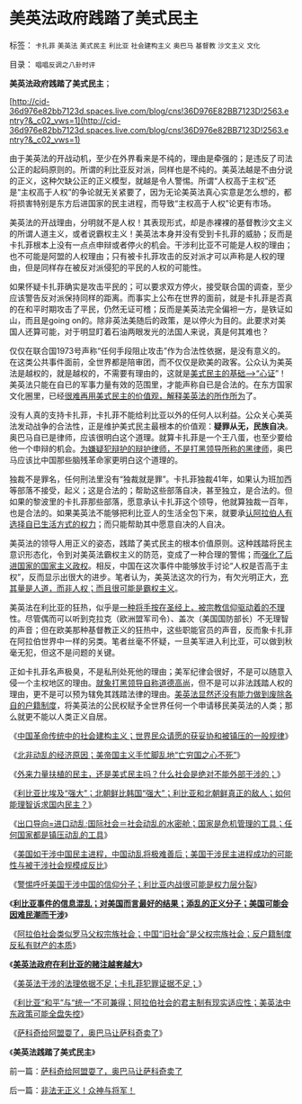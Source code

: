 # 美英法政府践踏了美式民主

标签： `卡扎菲` `美英法` `美式民主` `利比亚` `社会建构主义` `奥巴马` `基督教` `沙文主义` `文化` 

目录： `唱唱反调之八卦时评`

**美英法政府践踏了美式民主**；

[http://cid-36d976e82bb7123d.spaces.live.com/blog/cns!36D976E82BB7123D!2563.entry?&_c02_vws=1](http://cid-36d976e82bb7123d.spaces.live.com/blog/cns!36D976e82BB7123D!2563.entry?&_c02_vws=1)

由于美英法的开战动机，至少在外界看来是不纯的，理由是牵强的；是违反了司法公正的起码原则的。所谓的利比亚反对派，同样也是不纯的。美英法越是不由分说的正义，这种欠缺公正的正义模型，就越是令人警惕。所谓“人权高于主权”还是“主权高于人权”的争论就无关紧要了，因为无论美英法真心实意是怎么想的，都将损害特别是东方后进国家的民主进程，而导致“主权高于人权”论更有市场。

美英法的开战理由，分明就不是人权！其表现形式，却是赤裸裸的基督教沙文主义的所谓人道主义，或者说霸权主义！美英法本身并没有受到卡扎菲的威胁；反而是卡扎菲根本上没有一点点申辩或者停火的机会。干涉利比亚不可能是人权的理由；也不可能是阿盟的人权理由；只有被卡扎菲攻击的反对派才可以声称是人权的理由，但是同样存在被反对派侵犯的平民的人权的可能性。

如果怀疑卡扎菲确实是攻击平民的；可以要求双方停火，接受联合国的调查，至少应该警告反对派保持同样的距离。而事实上公布在世界的面前，就是卡扎菲是否真的在和平时期攻击了平民，仍然无证可稽；反而是美英法完全偏袒一方，是铁证如山，而且是going
on的。除非英法美随后的政策，是以停火为目的。此要求对美国人还算可能，对于明显盯着石油两眼发光的法国人来说，真是何其难也？

仅仅在联合国1973号声称“任何手段阻止攻击”作为合法性依据，是没有意义的。在这类公共事件面前，全世界都是陪审团，而不仅仅是欧美的政客。公众认为美英法是越权的，就是越权的，不需要有理由的，这就是[美式民主的基础——>“心证](../../../2011/1/28/“强卖哲学”可能有生命危险.md)”！美英法只能在自已的军事力量有效的范围里，才能声称自已是合法的。在东方国家文化圈里，已经[很难再用美式民主的价值观，解释美英法的所作所为](../../../2010/11/13/统一的信仰必定出现异端;鲜血凝成普世价值观！.md)了。

没有人真的支持卡扎菲，卡扎菲不能给利比亚以外的任何人以利益。公众关心美英法发动战争的合法性，正是维护美式民主最根本的价值观：**疑罪从无，民族自决**。奥巴马自已是律师，应该很明白这个道理。就算卡扎菲是一个王八蛋，也至少要给他一个申辩的机会。[为嫌疑犯辩护的辩护律师，不是打黑领导所称的黑律师](../../../2010/10/24/黑律师的贡献“非法无正义”.md)，奥巴马应该比中国那些脑残革命家更明白这个道理的。

独裁不是罪名，任何刑法里没有“独裁就是罪”。卡扎菲独裁41年，如果认为班加西等部落不接受，起义；这是合法的；帮助这些部落自决，甚至独立，是合法的。但如果的黎波里的卡扎菲那些部落，愿意承认卡扎菲这个领导，他就算独裁一百年，也是合法的。如果美英法不能够把利比亚人的生活全包下来，就要承[认阿拉伯人有选择自已生活方式的权力](../../../2011/3/9/阿拉伯传统大家庭和美式民主.md)；而只能帮助其中愿意自决的人自决。

美英法的领导人用正义的姿态，践踏了美式民主的根本价值原则。这种践踏将民主意识形态化，令到对美英法霸权主义的防范，变成了一种合理的警惕；而[强化了后进国家的国家主义政权](../../../2010/5/9/美国是全世界最具发展潜力的国家.md)。相反，中国在这次事件中能够放手讨论“人权是否高于主权”，反而显示出很大的进步。笔者认为，美英法这次的行为，有欠光明正大，[充其量是人道，而非人权；而且很可能是霸权主义](../../../2009/10/29/人道不是人权；人道主义和低人权社会的关系.md)。

美英法在利比亚的狂热，似乎是[一种将手按在圣经上，被宗教信仰驱动着的不理](../../../2009/6/14/西教信仰人士不应以传教为目的参与中国政治生活.md)性。尽管偶而可以听到克拉克（欧洲盟军司令）、盖次（美国国防部长）不无理智的声音；但在欧美那种基督教正义的狂热中，这些职能官员的声音，反而象卡扎菲在阿拉伯世界中一样的另类。笔者丝毫不怀疑，一旦美军进入利比亚，可以做到秋毫无犯，但这不是问题的关键。

正如卡扎菲名声极臭，不是私刑处死他的理由；美军纪律会很好，不是可以随意入侵一个主权地区的理由。[就象打黑领导自称道德高尚](../../../2010/10/4/黑社会和黑社会行为和打黑的本质.md)，但不是可以非法践踏人权的理由，更不是可以预为辖免其践踏法律的理由。[美英法显然还没有能力做到废除各自的户籍制度](../../../2011/3/16/美国的户籍制度和民粹运动.md)，将美英法的公民权赋予全世界任何一个申请移民美英法的人类；那么就更不能以人类正义自居。

《[中国革命传统中的社会建构主义；世界民众请愿的获妥协和被镇压的一般规律](../../../2011/2/22/中国传统文化愚昧的社会建构主义.md)》

《[北非动乱的经济原因；美帝国主义手忙脚乱地“亡穷国之心不死”](http://hi.baidu.com/darthchn/blog/item/d1a40e4495a6bd32cffca3e2.html)》

《[外来力量扶植的民主，还是美式民主吗？什么社会是绝对不能外部干涉的；](../../../2011/2/24/外来扶植的民主还是美式民主吗.md)》

《[利比亚比埃及“强大”；北朝鲜比韩国“强大”；利比亚和北朝鲜真正的敌人；如何能理智诉求国内民主？](../../../2011/2/24/那种人是北非国家的敌人？.md)》

《[出口导向=进口动乱;国际社会＝社会动乱的水密舱；国家是危机管理的工具；任何国家都是镇压动乱的工具](../../../2011/2/25/非洲动乱的逻辑和极端分子.md)》

《[美国如干涉中国民主进程，中国动乱将极难善后；美国干涉民主进程成功的可能性与被干涉社会规模成反比](../../../2011/3/8/美国干涉的动机利益和代价.md)》

《[警惕呼吁美国干涉中国的信仰分子；利比亚内战很可能是权力层分裂](../../../2011/3/8/利比亚内战很可能是权力层分裂.md)》

《**[利比亚事件的信息混乱；对美国而言最好的结果；添乱的正义分子；美国可能会因难民潮而干涉](../../../2011/3/8/对美国而言最好的结果；添乱的正义分子；.md)**》

《[阿拉伯社会类似罗马父权宗族社会；中国“旧社会”是父权宗族社会；反户籍制度反私有财产的本质](../../../2011/3/9/阿拉伯传统大家庭和美式民主.md)》

《**[美英法政府在利比亚的赌注越套越大](../../../2011/3/20/美英法政府在利比亚的赌注越套越大.md)**》

《[美英法干涉的法理依据不足；卡扎菲犯罪证据不足；](../../../2011/3/20/美英法干涉的法理依据不足.md)》

《[利比亚“和平”与“统一”不可兼得；阿拉伯社会的君主制有现实适应性；美英法中东政策可能全盘失控](../../../2011/3/20/美英法的中东政策，可能全盘失控.md)》

《[萨科奇给阿盟耍了，奥巴马让萨科奇卖了](../../../2011/3/21/萨科奇给阿盟耍了，奥巴马让萨科奇卖了.md)》

《**美英法践踏了美式民主**》

前一篇：[萨科奇给阿盟耍了，奥巴马让萨科奇卖了](../../../2011/3/21/萨科奇给阿盟耍了，奥巴马让萨科奇卖了.md)

后一篇：[非法无正义！众神与将军！](../../../2011/3/21/非法无正义！众神与将军！.md)